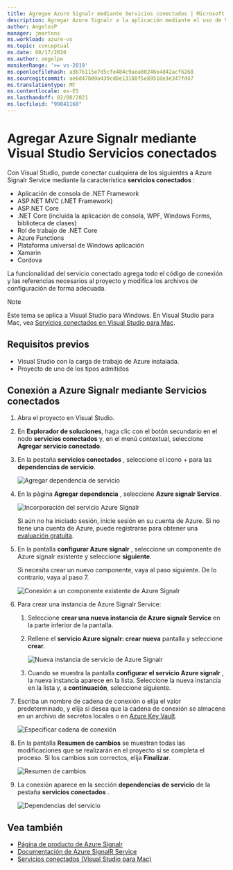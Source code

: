 ```yaml
---
title: Agregue Azure Signalr mediante Servicios conectados | Microsoft Docs
description: Agregar Azure Signalr a la aplicación mediante el uso de Visual Studio para agregar un servicio conectado
author: AngelosP
manager: jmartens
ms.workload: azure-vs
ms.topic: conceptual
ms.date: 08/17/2020
ms.author: angelpe
monikerRange: '>= vs-2019'
ms.openlocfilehash: a3b76115e7d5cfe484c9aea00246e4d42acf6268
ms.sourcegitcommit: ae6d47b09a439cd0e13180f5e89510e3e347fd47
ms.translationtype: MT
ms.contentlocale: es-ES
ms.lasthandoff: 02/08/2021
ms.locfileid: "99841168"
---
```

# <a name="add-azure-signalr-by-using-visual-studio-connected-services"></a>Agregar Azure Signalr mediante Visual Studio Servicios conectados

Con Visual Studio, puede conectar cualquiera de los siguientes a Azure Signalr Service mediante la característica **servicios conectados** :

- Aplicación de consola de .NET Framework
- ASP.NET MVC (.NET Framework) 
- ASP.NET Core
- .NET Core (incluida la aplicación de consola, WPF, Windows Forms, biblioteca de clases)
- Rol de trabajo de .NET Core
- Azure Functions
- Plataforma universal de Windows aplicación
- Xamarin
- Cordova

La funcionalidad del servicio conectado agrega todo el código de conexión y las referencias necesarios al proyecto y modifica los archivos de configuración de forma adecuada.

> [!NOTE]
> Este tema se aplica a Visual Studio para Windows. En Visual Studio para Mac, vea [Servicios conectados en Visual Studio para Mac](/visualstudio/mac/connected-services).
## <a name="prerequisites"></a>Requisitos previos

- Visual Studio con la carga de trabajo de Azure instalada.
- Proyecto de uno de los tipos admitidos

## <a name="connect-to-azure-signalr-using-connected-services"></a>Conexión a Azure Signalr mediante Servicios conectados

1. Abra el proyecto en Visual Studio.

1. En **Explorador de soluciones**, haga clic con el botón secundario en el nodo **servicios conectados** y, en el menú contextual, seleccione **Agregar servicio conectado**.

1. En la pestaña **servicios conectados** , seleccione el icono + para las **dependencias de servicio**.

    ![Agregar dependencia de servicio](./media/vs-azure-tools-connected-services-storage/vs-2019/connected-services-tab.png)

1. En la página **Agregar dependencia** , seleccione **Azure signalr Service**.

    ![Incorporación del servicio Azure Signalr](./media/azure-signalr-add-connected-service/add-signalr-service.png)

    Si aún no ha iniciado sesión, inicie sesión en su cuenta de Azure. Si no tiene una cuenta de Azure, puede registrarse para obtener una [evaluación gratuita](https://azure.microsoft.com/account/free).

1. En la pantalla **configurar Azure signalr** , seleccione un componente de Azure signalr existente y seleccione **siguiente**.

    Si necesita crear un nuevo componente, vaya al paso siguiente. De lo contrario, vaya al paso 7.

    ![Conexión a un componente existente de Azure Signalr](./media/azure-signalr-add-connected-service/created-signalr.png)

1. Para crear una instancia de Azure Signalr Service:

   1. Seleccione **crear una nueva instancia de Azure signalr Service** en la parte inferior de la pantalla.

   1. Rellene el **servicio Azure signalr: crear nueva** pantalla y seleccione **crear**.

       ![Nueva instancia de servicio de Azure Signalr](./media/azure-signalr-add-connected-service/create-new-signalr.png)

   1. Cuando se muestra la pantalla **configurar el servicio Azure signalr** , la nueva instancia aparece en la lista. Seleccione la nueva instancia en la lista y, a **continuación**, seleccione siguiente.

1. Escriba un nombre de cadena de conexión o elija el valor predeterminado, y elija si desea que la cadena de conexión se almacene en un archivo de secretos locales o en [Azure Key Vault](/azure/key-vault).

   ![Especificar cadena de conexión](./media/azure-signalr-add-connected-service/connection-string.png)

1. En la pantalla **Resumen de cambios** se muestran todas las modificaciones que se realizarán en el proyecto si se completa el proceso. Si los cambios son correctos, elija **Finalizar**.

   ![Resumen de cambios](./media/azure-signalr-add-connected-service/summary-of-changes.png)

1. La conexión aparece en la sección **dependencias de servicio** de la pestaña **servicios conectados** .

   ![Dependencias del servicio](./media/azure-signalr-add-connected-service/service-dependencies-after.png)

## <a name="see-also"></a>Vea también

- [Página de producto de Azure Signalr](https://azure.microsoft.com/services/signalr-service/)
- [Documentación de Azure SignalR Service](/azure/azure-signalr)
- [Servicios conectados (Visual Studio para Mac)](/visualstudio/mac/connected-services)
